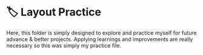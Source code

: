 # 🏷️ Layout Practice

Here, this folder is simply designed to explore and practice myself for future advance & better projects. Applying learnings and improvements are really necessary so this was simply my practice file.